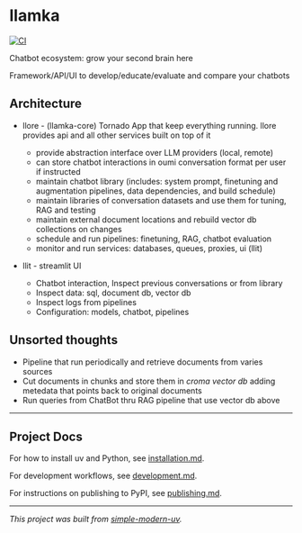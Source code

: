 # llamka
 
[![CI](https://github.com/walnutgeek/llamka/actions/workflows/ci.yml/badge.svg)](https://github.com/walnutgeek/llamka/actions/workflows/ci.yml)

Chatbot ecosystem: grow your second brain here

Framework/API/UI to develop/educate/evaluate and compare your chatbots

## Architecture

* llore - (llamka-core) Tornado App that keep everything running. llore provides api and all other services built on top of it
    * provide abstraction interface over LLM providers (local, remote)
    * can store chatbot interactions in oumi conversation format per user if instructed
    * maintain chatbot library (includes: system prompt, finetuning and augmentation pipelines, data dependencies, and build schedule)
    * maintain libraries of conversation datasets and use them for tuning, RAG and testing
    * maintain external document locations and rebuild vector db collections on changes
    * schedule and run pipelines: finetuning, RAG, chatbot evaluation 
    * monitor and run services: databases, queues, proxies, ui (llit)

* llit - streamlit UI 
    * Chatbot interaction, Inspect previous conversations or from library
    * Inspect data: sql, document db, vector db
    * Inspect logs from pipelines
    * Configuration: models, chatbot, pipelines




 ## Unsorted thoughts

* Pipeline that run periodically and retrieve documents from varies sources
* Cut documents in chunks and store them in *croma vector db* adding metedata that points back to original documents
* Run queries from ChatBot thru RAG pipeline that use vector db above


* * *

## Project Docs

For how to install uv and Python, see [installation.md](installation.md).

For development workflows, see [development.md](development.md).

For instructions on publishing to PyPI, see [publishing.md](publishing.md).

* * *

*This project was built from
[simple-modern-uv](https://github.com/jlevy/simple-modern-uv).*
